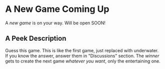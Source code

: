 # A New Game Coming Up
A <i>new game</i> is on your way. Will be open SOON!
<h2>A Peek Description</h2>
Guess this game. This is like the first game, just replaced with underwater.
<br>If you know the answer, answer them in "Discussions" section. The <i>winner</i> gets to create the next game <i>whatever you want</i>, only the entertaining one.
